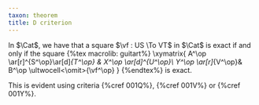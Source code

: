 ```yaml
---
taxon: theorem
title: D criterion
---
```


In $\Cat$, we have that a square $\vf : US \To VT$ in $\Cat$ is exact if and only if the square
{%tex macrolib: guitart%}
\xymatrix{
A^\op \ar[r]^{S^\op}\ar[d]_{T^\op} & X^\op \ar[d]^{U^\op}\\
Y^\op \ar[r]_{V^\op}& B^\op \ultwocell<\omit>{\vf^\op}
}
{%endtex%}
is exact.

This is evident using criteria {%cref 001Q%}, {%cref 001V%} or {%cref 001Y%}.